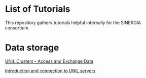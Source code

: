 # List of Tutorials

This repository gathers tutorials helpful internally for the SINERGIA consortium.

# Data storage

<a href="https://github.com/Sinergia-Consortium-Precision-Mapping/Tutorials/blob/main/Access_UNILstorage.md"> UNIL Clusters - Access and Exchange Data </a>

<a href="https://docs.google.com/presentation/d/1ZWwcAsGAr1E9JHzm2_QTaDomR5hfqQ7unxlJM0U08Xw/edit#slide=id.p"> Introduction and connection to UNIL servers </a>
